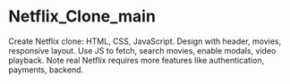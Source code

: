 # Netflix_Clone_main
  Create Netflix clone: HTML, CSS, JavaScript. Design with header, movies, responsive layout. Use JS to fetch, search movies, enable modals, video playback. Note real Netflix requires more features like authentication, payments, backend.
